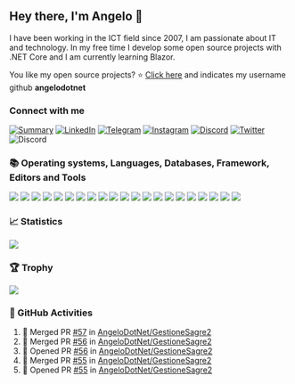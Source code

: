 ## Hey there, I'm Angelo 👋

<!-- ### Profile -->
I have been working in the ICT field since 2007, I am passionate about IT and technology. In my free time I develop some open source projects with .NET Core and I am currently learning Blazor.<br>

You like my open source projects? ⭐ <a href="https://stars.github.com/nominate/">Click here</a> and indicates my username github **angelodotnet**<br>


### Connect with me<br>
[![Summary](https://img.shields.io/badge/summary-%23990000.svg?style=for-the-badge&logo=github&logoColor=white)](https://resume.github.io/?AngeloDotNet)
[![LinkedIn](https://img.shields.io/badge/LinkedIn-0077B5?style=for-the-badge&logo=linkedin&logoColor=white)](https://www.linkedin.com/in/pirolaangelo/)
[![Telegram](https://img.shields.io/badge/Telegram-2CA5E0?style=for-the-badge&logo=telegram&logoColor=white)](https://t.me/angeloIT87)
[![Instagram](https://img.shields.io/badge/Instagram-E4405F?style=for-the-badge&logo=instagram&logoColor=white)](https://www.instagram.com/angeloit87/)
[![Discord](https://img.shields.io/badge/Discord-5865F2?style=for-the-badge&logo=discord&logoColor=white)](https://discord.gg/JTDhH53Kya)
[![Twitter](https://img.shields.io/badge/Twitter-1DA1F2?style=for-the-badge&logo=twitter&logoColor=white)](https://twitter.com/angeloit87/)
![Discord](https://img.shields.io/discord/830840397373898762?style=for-the-badge)


### :books: Operating systems, Languages, Databases, Framework, Editors and Tools<br>

  [![](https://img.shields.io/badge/Windows-0078D6?style=for-the-badge&logo=windows&logoColor=white)]()
  [![](https://img.shields.io/badge/mac%20os-000000?style=for-the-badge&logo=apple&logoColor=white)]()
  [![](https://img.shields.io/badge/Linux-FCC624?style=for-the-badge&logo=linux&logoColor=black)]()
  [![](https://img.shields.io/badge/C%23-239120?style=for-the-badge&logo=c-sharp&logoColor=white)]()
  [![](https://img.shields.io/badge/WebAssembly-654FF0?style=for-the-badge&logo=WebAssembly&logoColor=white)]()
  [![](https://img.shields.io/badge/HTML5-E34F26?style=for-the-badge&logo=html5&logoColor=white)]()
  [![](https://img.shields.io/badge/CSS3-1572B6?style=for-the-badge&logo=css3&logoColor=white)]()
  [![](https://img.shields.io/badge/Microsoft%20SQL%20Server-CC2927?style=for-the-badge&logo=microsoft%20sql%20server&logoColor=white)]()
  [![](https://img.shields.io/badge/SQLite-07405E?style=for-the-badge&logo=sqlite&logoColor=white)]()
  [![](https://img.shields.io/badge/MySQL-005C84?style=for-the-badge&logo=mysql&logoColor=white)]()
  [![](https://img.shields.io/badge/MariaDB-003545?style=for-the-badge&logo=mariadb&logoColor=white)]()
  [![](https://img.shields.io/badge/PostgreSQL-316192?style=for-the-badge&logo=postgresql&logoColor=white)]()
  [![](https://img.shields.io/badge/Microsoft-666666?style=for-the-badge&logo=microsoft&logoColor=white)]()
  [![](https://img.shields.io/badge/.NET-512BD4?style=for-the-badge&logo=dotnet&logoColor=white)]()
  [![](https://img.shields.io/badge/Bootstrap-563D7C?style=for-the-badge&logo=bootstrap&logoColor=white)]()
  [![](https://img.shields.io/badge/Font_Awesome-339AF0?style=for-the-badge&logo=fontawesome&logoColor=white)]()
  [![](https://img.shields.io/badge/Visual_Studio-5C2D91?style=for-the-badge&logo=visual%20studio&logoColor=white)]()
  [![](https://img.shields.io/badge/VSCode-0078D4?style=for-the-badge&logo=visual%20studio%20code&logoColor=white)]()
  [![](https://img.shields.io/badge/Docker-2496ED?style=for-the-badge&logo=docker&logoColor=white)]()
  [![](https://img.shields.io/badge/Git-E34F26?style=for-the-badge&logo=git&logoColor=white)]()
  [![](https://img.shields.io/badge/GitHub_Actions-2088FF?style=for-the-badge&logo=github-actions&logoColor=white)]()


### :chart_with_upwards_trend: Statistics<br>
<!--<img src="https://github-profile-summary-cards.vercel.app/api/cards/profile-details?username=angelodotnet&theme=vue" />-->
<img src="https://github-readme-stats.vercel.app/api?username=angelodotnet" />
<!--<img src="https://github-readme-stats.vercel.app/api/top-langs/?username=angelodotnet" />-->


### 🏆 Trophy<br>
<img src="https://github-profile-trophy.vercel.app/?username=angelodotnet" />


### 🚀 GitHub Activities<br>
<!--START_SECTION:activity-->
1. 🎉 Merged PR [#57](https://github.com/AngeloDotNet/GestioneSagre2/pull/57) in [AngeloDotNet/GestioneSagre2](https://github.com/AngeloDotNet/GestioneSagre2)
2. 🎉 Merged PR [#56](https://github.com/AngeloDotNet/GestioneSagre2/pull/56) in [AngeloDotNet/GestioneSagre2](https://github.com/AngeloDotNet/GestioneSagre2)
3. 💪 Opened PR [#56](https://github.com/AngeloDotNet/GestioneSagre2/pull/56) in [AngeloDotNet/GestioneSagre2](https://github.com/AngeloDotNet/GestioneSagre2)
4. 🎉 Merged PR [#55](https://github.com/AngeloDotNet/GestioneSagre2/pull/55) in [AngeloDotNet/GestioneSagre2](https://github.com/AngeloDotNet/GestioneSagre2)
5. 💪 Opened PR [#55](https://github.com/AngeloDotNet/GestioneSagre2/pull/55) in [AngeloDotNet/GestioneSagre2](https://github.com/AngeloDotNet/GestioneSagre2)
<!--END_SECTION:activity-->
